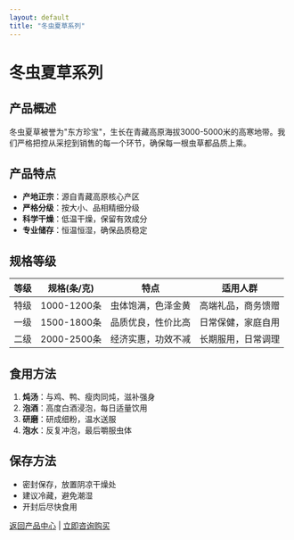 ```yaml
---
layout: default
title: "冬虫夏草系列"
---
```


# 冬虫夏草系列

## 产品概述

冬虫夏草被誉为"东方珍宝"，生长在青藏高原海拔3000-5000米的高寒地带。我们严格把控从采挖到销售的每一个环节，确保每一根虫草都品质上乘。

## 产品特点

- **产地正宗**：源自青藏高原核心产区
- **严格分级**：按大小、品相精细分级
- **科学干燥**：低温干燥，保留有效成分
- **专业储存**：恒温恒湿，确保品质稳定

## 规格等级

| 等级 | 规格(条/克) | 特点 | 适用人群 |
|------|-------------|------|----------|
| 特级 | 1000-1200条 | 虫体饱满，色泽金黄 | 高端礼品，商务馈赠 |
| 一级 | 1500-1800条 | 品质优良，性价比高 | 日常保健，家庭自用 |
| 二级 | 2000-2500条 | 经济实惠，功效不减 | 长期服用，日常调理 |

## 食用方法

1. **炖汤**：与鸡、鸭、瘦肉同炖，滋补强身
2. **泡酒**：高度白酒浸泡，每日适量饮用
3. **研磨**：研成细粉，温水送服
4. **泡水**：反复冲泡，最后嚼服虫体

## 保存方法

- 密封保存，放置阴凉干燥处
- 建议冷藏，避免潮湿
- 开封后尽快食用

[返回产品中心](/products) | [立即咨询购买](/contact)